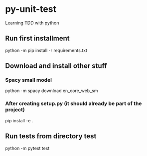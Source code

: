 # py-unit-test
Learning TDD with python

## Run first installment
python -m pip install -r requirements.txt

## Download and install other stuff

### Spacy small model
 python -m spacy download en_core_web_sm
### After creating setup.py (it should already be part of the project)
 pip install -e .
 
## Run tests from directory test
python -m pytest test
